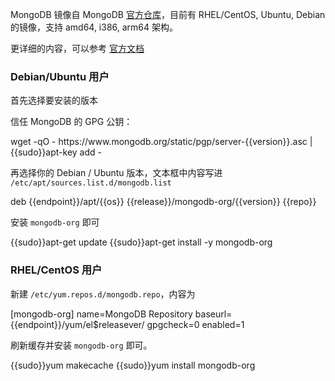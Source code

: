 MongoDB 镜像自 MongoDB [官方仓库](https://repo.mongodb.org/)，目前有 RHEL/CentOS, Ubuntu, Debian 的镜像，支持 amd64, i386, arm64 架构。

更详细的内容，可以参考 [官方文档](https://docs.mongodb.org/master/administration/install-on-linux/)

### Debian/Ubuntu 用户

首先选择要安装的版本

<tmpl z-global z-input="version"></tmpl>

信任 MongoDB 的 GPG 公钥：

<tmpl z-lang="bash">
wget -qO - https://www.mongodb.org/static/pgp/server-{{version}}.asc | {{sudo}}apt-key add -
</tmpl>

再选择你的 Debian / Ubuntu 版本，文本框中内容写进 `/etc/apt/sources.list.d/mongodb.list`

<tmpl z-input="release" z-path="/etc/apt/sources.list.d/mongodb.list">
deb {{endpoint}}/apt/{{os}} {{release}}/mongodb-org/{{version}} {{repo}}
</tmpl>

安装 `mongodb-org` 即可

<tmpl z-lang="bash">
{{sudo}}apt-get update
{{sudo}}apt-get install -y mongodb-org
</tmpl>

### RHEL/CentOS 用户


新建 `/etc/yum.repos.d/mongodb.repo`，内容为

<tmpl z-path="/etc/yum.repos.d/mongodb.repo" z-lang="ini">
[mongodb-org]
name=MongoDB Repository
baseurl={{endpoint}}/yum/el$releasever/
gpgcheck=0
enabled=1
</tmpl>

刷新缓存并安装 `mongodb-org` 即可。

<tmpl z-lang="bash">
{{sudo}}yum makecache
{{sudo}}yum install mongodb-org
</tmpl>
